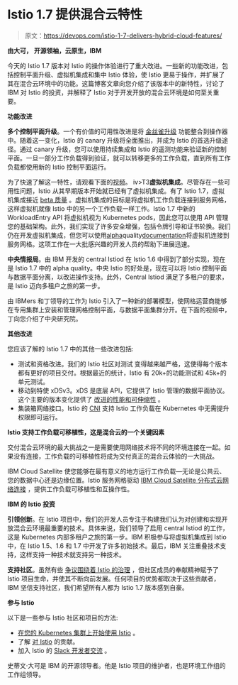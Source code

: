# Istio 1.7 提供混合云特性

> 原文：<https://devops.com/istio-1-7-delivers-hybrid-cloud-features/>

**由大可，** **开源领袖，云原生，IBM**

今天的 Istio 1.7 版本对 Istio 的操作体验进行了重大改进。一些新的功能改进，包括控制平面升级、虚拟机集成和集中 Istio 体验，使 Istio 更易于操作，并扩展了其在混合云环境中的功能。这篇博客文章向您介绍了该版本中的新特性，讨论了 IBM 对 Istio 的投资，并解释了 Istio 对于开发开放的混合云环境是如何至关重要。

**功能改进**

**多个控制平面升级**。一个有价值的可用性改进是将 [金丝雀升级](https://istio.io/latest/docs/setup/upgrade/) 功能整合到操作器中。随着这一变化，Istio 的 canary 升级将全面推出，并成为 Istio 的首选升级途径。通过 canary 升级，您可以使用持续集成和 Istio 的遥测功能来验证新的控制平面。一旦一部分工作负载得到验证，就可以转移更多的工作负载，直到所有工作负载都使用新的 Istio 控制平面运行。

为了快速了解这一特性，请观看下面的[视频](https://www.youtube.com/watch?v=POlpwBdXfbE&feature=emb_logo)。
iv>T3**虚拟机集成**。尽管存在一些可用性问题，Istio 从其早期版本开始就已经有了虚拟机集成。有了 Istio 1.7，虚拟机集成接近 [beta 质量](https://github.com/istio/community/blob/master/FEATURE-LIFECYCLE-CHECKLIST.md#beta) 。虚拟机集成的目标是将虚拟机工作负载连接到服务网格，这样虚拟机就像 Istio 中的另一个工作负载一样工作。Istio 1.7 中新的 WorkloadEntry API 将虚拟机视为 Kubernetes pods，因此您可以使用 API 管理您的基础架构。此外，我们实现了许多安全增强，包括令牌引导和证书轮换。我们仍在开发虚拟机集成，但您可以使用[alpha](https://github.com/istio/community/blob/master/FEATURE-LIFECYCLE-CHECKLIST.md#alpha)quality[documentation](https://istio.io/latest/docs/setup/install/virtual-machine/)将虚拟机连接到服务网格。这项工作在一大批感兴趣的开发人员的帮助下进展迅速。

**中央情报局**。由 IBM 开发的 central Istiod 在 Istio 1.6 中得到了部分实现，现在是 Istio 1.7 中的 alpha quality。中央 Istio 的好处是，现在可以将 Istio 控制平面与数据平面分离，以改进操作支持。此外，Central Istiod 满足了多租户的要求，是 Istio 迈向多租户之旅的第一步。

由 IBMers 和丁领导的工作为 Istio 引入了一种新的部署模型，使网格运营商能够在专用集群上安装和管理网格控制平面，与数据平面集群分开。在下面的视频中，丁向您介绍了中央研究院。

**其他改进**

您应该了解的 Istio 1.7 中的其他一些改进包括:

*   测试和资格改进。我们的 Istio 社区对测试 变得越来越严格，这使得每个版本都有更好的项目交付。根据最近的统计，Istio 有 20k+的功能测试和 45k+的单元测试。
*   移动到特使 xDSv3。xDS 是底层 API，它提供了 Istio 管理的数据平面协议。这个主要的版本变化提供了 [改进的性能和可伸缩性](https://mattklein123.dev/2020/03/15/on-the-state-of-envoy-proxy-control-planes/) 。
*   集装箱网络接口。Istio 的 [CNI](https://istio.io/latest/docs/setup/additional-setup/cni/) 支持 Istio 工作负载在 Kubernetes 中无需提升权限即可运行。

**Istio 支持工作负载可移植性，这是混合云的一个关键因素**

交付混合云环境的最大挑战之一是需要使用网络技术将不同的环境连接在一起。如果没有连接，工作负载的可移植性将成为交付真正的混合云体验的一大挑战。

IBM Cloud Satellite 使您能够在最有意义的地方运行工作负载—无论是公共云、您的数据中心还是边缘位置。Istio 服务网格驱动 [IBM Cloud Satellite 分布式云网络连接](https://developer.ibm.com/articles/overview-of-the-new-ibm-cloud-satellite-distributed-cloud/) ，提供工作负载可移植性和互操作性。

**IBM 的 Istio 投资**

**引领创新**。在 Istio 项目中，我们的开发人员专注于构建我们认为对创建和实现开放混合云环境最重要的技术。具体来说，我们领导了启用 central Istiod 的工作，这是 Kubernetes 内部多租户之旅的第一步。IBM 积极参与将虚拟机集成到 Istio 中，在 Istio 1.5、1.6 和 1.7 中开发了许多初始技术。最后，IBM 关注重叠技术支持，这样支持一种技术就支持另一种技术。

**支持社区**。虽然有些 [争议围绕着 Istio 的治理](https://developer.ibm.com/blogs/istio-google-open-usage-commons/) ，但社区成员的奉献精神赋予了 Istio 项目生命，并使其不断向前发展。任何项目的优势都取决于这些贡献者，IBM 坚信支持社区，我们希望所有人都为 Istio 1.7 版本感到自豪。

**参与 Istio**

以下是一些参与 Istio 社区和项目的方法:

*   [在您的 Kubernetes 集群上开始使用 Istio](https://istio.io/latest/docs/setup/getting-started/) 。
*   了解 [对 Istio](https://github.com/istio/community/blob/master/CONTRIBUTING.md) 的贡献。
*   加入 Istio 的 [Slack 开发者交流](https://slack.istio.io/) 。

史蒂文·大可是 IBM 的开源领导者。他是 Istio 项目的维护者，也是环境工作组的工作组领导。